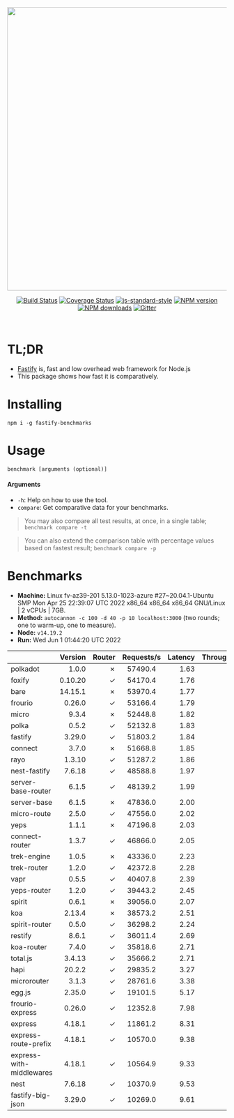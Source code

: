 <div align="center">
<img src="https://github.com/fastify/graphics/raw/master/full-logo.png" width="650" height="auto"/>
</div>

<div align="center">

[![Build Status](https://travis-ci.org/fastify/fastify.svg?branch=master)](https://travis-ci.org/fastify/fastify)
[![Coverage Status](https://coveralls.io/repos/github/fastify/fastify/badge.svg?branch=master)](https://coveralls.io/github/fastify/fastify?branch=master)
[![js-standard-style](https://img.shields.io/badge/code%20style-standard-brightgreen.svg?style=flat)](http://standardjs.com/)
[![NPM version](https://img.shields.io/npm/v/fastify.svg?style=flat)](https://www.npmjs.com/package/fastify)
[![NPM downloads](https://img.shields.io/npm/dm/fastify.svg?style=flat)](https://www.npmjs.com/package/fastify) [![Gitter](https://badges.gitter.im/gitterHQ/gitter.svg)](https://gitter.im/fastify)
</div>
<br />

# TL;DR

* [Fastify](https://github.com/fastify/fastify) is, fast and low overhead web framework for Node.js
* This package shows how fast it is comparatively.

# Installing

```
npm i -g fastify-benchmarks
```

# Usage

```
benchmark [arguments (optional)]
```

#### Arguments

* `-h`: Help on how to use the tool.
* `compare`: Get comparative data for your benchmarks.

> You may also compare all test results, at once, in a single table; `benchmark compare -t`

> You can also extend the comparison table with percentage values based on fastest result; `benchmark compare -p`
# Benchmarks
* __Machine:__ Linux fv-az39-201 5.13.0-1023-azure #27~20.04.1-Ubuntu SMP Mon Apr 25 22:39:07 UTC 2022 x86_64 x86_64 x86_64 GNU/Linux | 2 vCPUs | 7GB.
* __Method:__ `autocannon -c 100 -d 40 -p 10 localhost:3000` (two rounds; one to warm-up, one to measure).
* __Node:__ `v14.19.2`
* __Run:__ Wed Jun  1 01:44:20 UTC 2022

|                          | Version | Router | Requests/s | Latency | Throughput/Mb |
| :--                      | --:     | --:    | :-:        | --:     | --:           |
| polkadot                 | 1.0.0   | ✗      | 57490.4    | 1.63    | 10.25         |
| foxify                   | 0.10.20 | ✓      | 54170.4    | 1.76    | 8.89          |
| bare                     | 14.15.1 | ✗      | 53970.4    | 1.77    | 9.62          |
| frourio                  | 0.26.0  | ✓      | 53166.4    | 1.79    | 9.48          |
| micro                    | 9.3.4   | ✗      | 52448.8    | 1.82    | 9.35          |
| polka                    | 0.5.2   | ✓      | 52132.8    | 1.83    | 9.30          |
| fastify                  | 3.29.0  | ✓      | 51803.2    | 1.84    | 9.24          |
| connect                  | 3.7.0   | ✗      | 51668.8    | 1.85    | 9.22          |
| rayo                     | 1.3.10  | ✓      | 51287.2    | 1.86    | 9.15          |
| nest-fastify             | 7.6.18  | ✓      | 48588.8    | 1.97    | 8.16          |
| server-base-router       | 6.1.5   | ✓      | 48139.2    | 1.99    | 8.58          |
| server-base              | 6.1.5   | ✗      | 47836.0    | 2.00    | 8.53          |
| micro-route              | 2.5.0   | ✓      | 47556.0    | 2.02    | 8.48          |
| yeps                     | 1.1.1   | ✗      | 47196.8    | 2.03    | 8.42          |
| connect-router           | 1.3.7   | ✓      | 46866.0    | 2.05    | 8.36          |
| trek-engine              | 1.0.5   | ✗      | 43336.0    | 2.23    | 7.11          |
| trek-router              | 1.2.0   | ✓      | 42372.8    | 2.28    | 6.95          |
| vapr                     | 0.5.5   | ✓      | 40407.8    | 2.39    | 6.63          |
| yeps-router              | 1.2.0   | ✓      | 39443.2    | 2.45    | 7.03          |
| spirit                   | 0.6.1   | ✗      | 39056.0    | 2.07    | 6.96          |
| koa                      | 2.13.4  | ✗      | 38573.2    | 2.51    | 6.88          |
| spirit-router            | 0.5.0   | ✓      | 36298.2    | 2.24    | 6.47          |
| restify                  | 8.6.1   | ✓      | 36011.4    | 2.69    | 6.49          |
| koa-router               | 7.4.0   | ✓      | 35818.6    | 2.71    | 6.39          |
| total.js                 | 3.4.13  | ✓      | 35666.2    | 2.71    | 10.92         |
| hapi                     | 20.2.2  | ✓      | 29835.2    | 3.27    | 5.32          |
| microrouter              | 3.1.3   | ✓      | 28761.6    | 3.38    | 5.13          |
| egg.js                   | 2.35.0  | ✓      | 19101.5    | 5.17    | 6.72          |
| frourio-express          | 0.26.0  | ✓      | 12352.8    | 7.98    | 2.20          |
| express                  | 4.18.1  | ✓      | 11861.2    | 8.31    | 2.12          |
| express-route-prefix     | 4.18.1  | ✓      | 10570.0    | 9.38    | 3.91          |
| express-with-middlewares | 4.18.1  | ✓      | 10564.9    | 9.33    | 4.05          |
| nest                     | 7.6.18  | ✓      | 10370.9    | 9.53    | 2.36          |
| fastify-big-json         | 3.29.0  | ✓      | 10269.0    | 9.61    | 118.14        |
